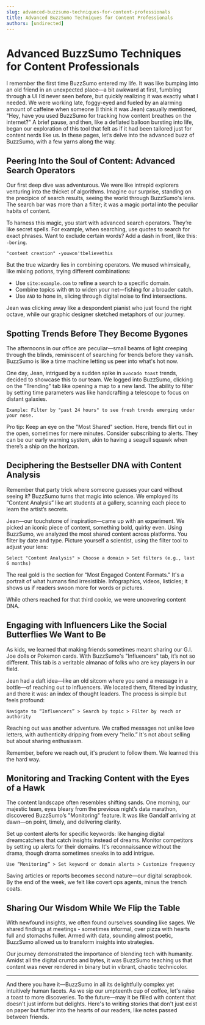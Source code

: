 ```yaml
---
slug: advanced-buzzsumo-techniques-for-content-professionals
title: Advanced BuzzSumo Techniques for Content Professionals
authors: [undirected]
---
```



# Advanced BuzzSumo Techniques for Content Professionals

I remember the first time BuzzSumo entered my life. It was like bumping into an old friend in an unexpected place—a bit awkward at first, fumbling through a UI I’d never seen before, but quickly realizing it was exactly what I needed. We were working late, foggy-eyed and fueled by an alarming amount of caffeine when someone (I think it was Jean) casually mentioned, "Hey, have you used BuzzSumo for tracking how content breathes on the internet?" A brief pause, and then, like a deflated balloon bursting into life, began our exploration of this tool that felt as if it had been tailored just for content nerds like us. In these pages, let’s delve into the advanced buzz of BuzzSumo, with a few yarns along the way.

## Peering Into the Soul of Content: Advanced Search Operators

Our first deep dive was adventurous. We were like intrepid explorers venturing into the thicket of algorithms. Imagine our surprise, standing on the precipice of search results, seeing the world through BuzzSumo's lens. The search bar was more than a filter; it was a magic portal into the peculiar habits of content. 

To harness this magic, you start with advanced search operators. They’re like secret spells. For example, when searching, use quotes to search for exact phrases. Want to exclude certain words? Add a dash in front, like this: `-boring`.

```
"content creation" -youwon'tbelievethis
```

But the true wizardry lies in combining operators. We mused whimsically, like mixing potions, trying different combinations: 

- Use `site:example.com` to refine a search to a specific domain.
- Combine topics with `OR` to widen your net—fishing for a broader catch.
- Use `AND` to hone in, slicing through digital noise to find intersections. 

Jean was clicking away like a despondent pianist who just found the right octave, while our graphic designer sketched metaphors of our journey.

## Spotting Trends Before They Become Bygones

The afternoons in our office are peculiar—small beams of light creeping through the blinds, reminiscent of searching for trends before they vanish. BuzzSumo is like a time machine letting us peer into what's hot now.

One day, Jean, intrigued by a sudden spike in `avocado toast` trends, decided to showcase this to our team. We logged into BuzzSumo, clicking on the "Trending" tab like opening a map to a new land. The ability to filter by setting time parameters was like handcrafting a telescope to focus on distant galaxies.

```
Example: Filter by "past 24 hours" to see fresh trends emerging under your nose.
```

Pro tip: Keep an eye on the "Most Shared" section. Here, trends flirt out in the open, sometimes for mere minutes. Consider subscribing to alerts. They can be our early warning system, akin to having a seagull squawk when there’s a ship on the horizon.

## Deciphering the Bestseller DNA with Content Analysis 

Remember that party trick where someone guesses your card without seeing it? BuzzSumo turns that magic into science. We employed its “Content Analysis” like art students at a gallery, scanning each piece to learn the artist’s secrets.

Jean—our touchstone of inspiration—came up with an experiment. We picked an iconic piece of content, something bold, quirky even. Using BuzzSumo, we analyzed the most shared content across platforms. You filter by date and type. Picture yourself a scientist, using the filter tool to adjust your lens:

```
Select "Content Analysis" > Choose a domain > Set filters (e.g., last 6 months) 
```

The real gold is the section for “Most Engaged Content Formats." It's a portrait of what humans find irresistible. Infographics, videos, listicles; it shows us if readers swoon more for words or pictures.

While others reached for that third cookie, we were uncovering content DNA. 

## Engaging with Influencers Like the Social Butterflies We Want to Be

As kids, we learned that making friends sometimes meant sharing our G.I. Joe dolls or Pokemon cards. With BuzzSumo's "Influencers" tab, it’s not so different. This tab is a veritable almanac of folks who are key players in our field.

Jean had a daft idea—like an old sitcom where you send a message in a bottle—of reaching out to influencers. We located them, filtered by industry, and there it was: an index of thought leaders. The process is simple but feels profound:

```
Navigate to “Influencers” > Search by topic > Filter by reach or authority
```

Reaching out was another adventure. We crafted messages not unlike love letters, with authenticity dripping from every “hello.” It's not about selling but about sharing enthusiasm.

Remember, before we reach out, it's prudent to follow them. We learned this the hard way.

## Monitoring and Tracking Content with the Eyes of a Hawk

The content landscape often resembles shifting sands. One morning, our majestic team, eyes bleary from the previous night’s data marathon, discovered BuzzSumo’s "Monitoring" feature. It was like Gandalf arriving at dawn—on point, timely, and delivering clarity.

Set up content alerts for specific keywords: like hanging digital dreamcatchers that catch insights instead of dreams. Monitor competitors by setting up alerts for their domains. It's reconnaissance without the drama, though drama sometimes sneaks in to add intrigue.

```
Use “Monitoring” > Set keyword or domain alerts > Customize frequency
```

Saving articles or reports becomes second nature—our digital scrapbook. By the end of the week, we felt like covert ops agents, minus the trench coats.

## Sharing Our Wisdom While We Flip the Table

With newfound insights, we often found ourselves sounding like sages. We shared findings at meetings - sometimes informal, over pizza with hearts full and stomachs fuller. Armed with data, sounding almost poetic, BuzzSumo allowed us to transform insights into strategies. 

Our journey demonstrated the importance of blending tech with humanity. Amidst all the digital crumbs and bytes, it was BuzzSumo teaching us that content was never rendered in binary but in vibrant, chaotic technicolor.

---

And there you have it—BuzzSumo in all its delightfully complex yet intuitively human facets. As we sip our umpteenth cup of coffee, let's raise a toast to more discoveries. To the future—may it be filled with content that doesn't just inform but delights. Here's to writing stories that don't just exist on paper but flutter into the hearts of our readers, like notes passed between friends.